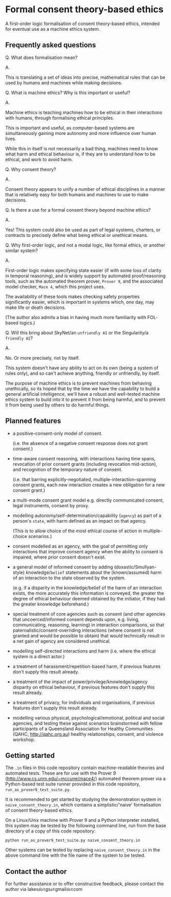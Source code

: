 Formal consent theory-based ethics
==================================

A first-order logic formalisation of consent theory-based ethics, intended for eventual use
as a machine ethics system.



Frequently asked questions
--------------------------

Q. What does formalisation mean?

A.

This is translating a set of ideas into precise, mathematical rules that can be used by humans and
machines while making decisions.


Q. What is machine ethics? Why is this important or useful?

A.

Machine ethics is teaching machines how to be ethical in their interactions with humans,
through formalising ethical principles.

This is important and useful, as computer-based systems are simultaneously gaining
more autonomy and more influence over human lives.

While this in itself is not necessarily a bad thing, machines need to know what harm and
ethical behaviour is, if they are to understand how to be ethical, and work to avoid harm.


Q. Why consent theory?

A.

Consent theory appears to unify a number of ethical disciplines in a manner that is
relatively easy for both humans and machines to use to make decisions.


Q. Is there a use for a formal consent theory beyond machine ethics?

A.

Yes! This system could also be used as part of legal systems, charters, or contracts to precisely
define what being ethical or unethical means.


Q. Why first-order logic, and not a modal logic, like formal ethics, or another similar system?

A.

First-order logic makes specifying state easier (if with some loss of clarity in temporal
reasoning), and is widely support by automated proof/reasoning tools, such as the automated
theorem prover, `Prover 9`, and the associated model checker, `Mace 4`, which this project uses.

The availability of these tools makes checking safety properties significantly easier, which is
important in systems which, one day, may make life or death decisions.

(The author also admits a bias in having much more familiarity with FOL-based logics.)


Q. Will this bring about SkyNet/an `unfriendly AI` or the Singularity/a `friendly AI`?

A.

No. Or more precisely, not by itself.

This system doesn't have any ability to act on its own (being a system of rules only),
and so can't achieve anything, friendly or unfriendly, by itself.

The purpose of machine ethics is to prevent machines from behaving unethically, so its hoped
that by the time we have the capability to build a general artificial intelligence,
we'll have a robust and well-tested machine ethics system to build into it to prevent it from
being harmful, and to prevent it from being used by others to do harmful things.



Planned features
----------------

 - a positive-consent-only model of consent.

   (i.e. the absence of a negative consent response does not grant consent.)

 - time-aware consent reasoning, with interactions having time spans, revocation of prior
   consent grants (including revocation mid-action), and recognition of the temporary nature
   of consent.

   (i.e. that barring explicitly-negotiated, multiple-interaction-spanning consent grants, each
   new interaction creates a new obligation for a new consent grant.)

 - a multi-mode consent grant model e.g. directly communicated consent, legal instruments,
   consent by proxy.

 - modelling autonomy/self-determination/capability (`agency`) as part of a person's `state`,
   with harm defined as an impact on that agency.

   (This is to allow choice of the most ethical course of action in multiple-choice scenarios.)

 - consent modelled as an agency, with the goal of permitting only interactions that improve
   consent agency when the ability to consent is impaired, where prior consent doesn't exist.

 - a general model of informed consent by adding (doxastic/Smullyan-style) knowledge/`belief`
   statements about the (known/assumed) harm of an interaction to the state observed by the system.

   (e.g. if a disparity in the knowledge/belief of the harm of an interaction exists,
    the more accurately this information is conveyed, the greater the degree of ethical
    behaviour deemed obtained by the initiator, if they had the greater knowledge beforehand.)

 - special treatment of core agencies such as consent (and other agencies that uncoerced/informed
   consent depends upon, e.g. living, communicating, reasoning, learning) in interaction
   comparisons, so that paternalistic/consent-overriding interactions (where consent is not
   granted and would be possible to obtain) that would technically result in a net gain of agency
   are considered unethical.

 - modelling self-directed interactions and harm (i.e. where the ethical system is a direct actor.)

 - a treatment of harassment/repetition-based harm, if previous features don't supply this
   result already.

 - a treatment of the impact of power/privilege/knowledge/agency disparity on ethical behaviour,
   if previous features don't supply this result already.

 - a treatment of privacy, for individuals and organisations, if previous features don't supply
   this result already.

 - modelling various physical, psychological/emotional, political and social agencies, and testing
   these against scenarios brainstormed with fellow participants of a Queensland Association for
   Healthy Communities (QAHC, http://qahc.org.au) healthy relationships, consent, and violence
   workshop.



Getting started
---------------

The `.in` files in this code repository contain machine-readable theories and automated tests.
These are for use with the Prover 9 (http://www.cs.unm.edu/~mccune/mace4/)
automated theorem prover via a Python-based test suite runner provided in this code repository,
`run_as_prover9_test_suite.py`.

It is recommended to get started by studying the demonstration system in `naive_consent_theory.in`,
which contains a simplistic/'naive' formalisation of consent theory-based ethics.

On a Linux/Unix machine with Prover 9 and a Python interpreter installed, this system may be tested
by the following command line, run from the base directory of a copy of this code repository:

    python run_as_prover9_test_suite.py naive_consent_theory.in

Other systems can be tested by replacing `naive_consent_theory.in` in the above command line with the
file name of the system to be tested.



Contact the author
------------------

For further assistance or to offer constructive feedback, please contact the author via
lakes`dot`gs`at`gmail`dot`com